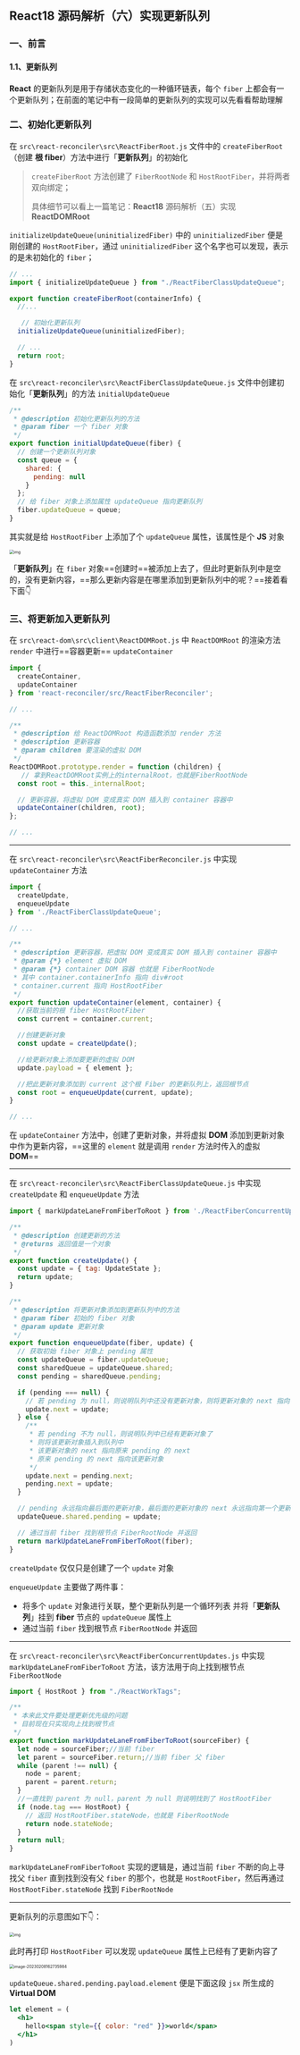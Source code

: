 ## **React18** 源码解析（六）实现更新队列

### 一、前言

#### 1.1、更新队列

**React** 的更新队列是用于存储状态变化的一种循环链表，每个 `fiber` 上都会有一个更新队列；在前面的笔记<!--React18 源码解析（四）理解 fiber-->中有一段简单的更新队列的实现可以先看看帮助理解

### 二、初始化更新队列

在 `src\react-reconciler\src\ReactFiberRoot.js` 文件中的 `createFiberRoot` （创建 **根 fiber**）方法中进行「**更新队列**」的初始化

> `createFiberRoot` 方法创建了 `FiberRootNode` 和 `HostRootFiber`，并将两者双向绑定；
>
> 具体细节可以看上一篇笔记：**React18** 源码解析（五）实现 **ReactDOMRoot**

`initializeUpdateQueue(uninitializedFiber)` 中的 `uninitializedFiber` 便是刚创建的 `HostRootFiber`，通过 `uninitializedFiber` 这个名字也可以发现，表示的是未初始化的 `fiber`；

```js
// ...
import { initializeUpdateQueue } from "./ReactFiberClassUpdateQueue";

export function createFiberRoot(containerInfo) {
  //...

   // 初始化更新队列
  initializeUpdateQueue(uninitializedFiber);

  // ...
  return root;
}

```

在 `src\react-reconciler\src\ReactFiberClassUpdateQueue.js` 文件中创建初始化「**更新队列**」的方法 `initialUpdateQueue`

```js
/**
 * @description 初始化更新队列的方法
 * @param fiber 一个 fiber 对象
 */
export function initialUpdateQueue(fiber) {
  // 创建一个更新队列对象
  const queue = {
    shared: {
      pending: null
    }
  };
  // 给 fiber 对象上添加属性 updateQueue 指向更新队列
  fiber.updateQueue = queue;
}
```

其实就是给 `HostRootFiber` 上添加了个 `updateQueue` 属性，该属性是个 **JS** 对象

<img src="https://raw.githubusercontent.com/wanglufei561/picture_repo/master/assets/initializeUpdateQueue_1664039386818.png" alt="img" style="zoom:50%;" />

「**更新队列**」在 `fiber` 对象==创建时==被添加上去了，但此时更新队列中是空的，没有更新内容，==那么更新内容是在哪里添加到更新队列中的呢？==接着看下面👇

### 三、将更新加入更新队列

在 `src\react-dom\src\client\ReactDOMRoot.js` 中 `ReactDOMRoot` 的渲染方法 `render` 中进行==容器更新== `updateContainer`<!--初渲染也是一种容器更新，因为刚开始的容器中是空的-->

```js
import {
  createContainer,
  updateContainer
} from 'react-reconciler/src/ReactFiberReconciler';

// ...

/**
 * @description 给 ReactDOMRoot 构造函数添加 render 方法
 * @description 更新容器
 * @param children 要渲染的虚拟 DOM
 */
ReactDOMRoot.prototype.render = function (children) {
   // 拿到ReactDOMRoot实例上的internalRoot，也就是FiberRootNode
  const root = this._internalRoot;

  // 更新容器，将虚拟 DOM 变成真实 DOM 插入到 container 容器中
  updateContainer(children, root);
};

// ...
```

------

在 `src\react-reconciler\src\ReactFiberReconciler.js` 中实现 `updateContainer` 方法

```js
import {
  createUpdate,
  enqueueUpdate
} from './ReactFiberClassUpdateQueue';

// ...

/**
 * @description 更新容器，把虚拟 DOM 变成真实 DOM 插入到 container 容器中
 * @param {*} element 虚拟 DOM
 * @param {*} container DOM 容器 也就是 FiberRootNode
 * 其中 container.containerInfo 指向 div#root
 * container.current 指向 HostRootFiber
 */
export function updateContainer(element, container) {
  //获取当前的根 fiber HostRootFiber
  const current = container.current;

  //创建更新对象
  const update = createUpdate();

  //给更新对象上添加要更新的虚拟 DOM
  update.payload = { element };

  //把此更新对象添加到 current 这个根 Fiber 的更新队列上，返回根节点
  const root = enqueueUpdate(current, update);
}

// ...
```

在 `updateContainer` 方法中，创建了更新对象，并将虚拟 **DOM** 添加到更新对象中作为更新内容，==这里的 `element` 就是调用 `render` 方法时传入的虚拟 **DOM**==<!--一般情况下，render 方法传入的虚拟 DOM 就是整个应用的虚拟 DOM 树-->

------

在 `src\react-reconciler\src\ReactFiberClassUpdateQueue.js` 中实现 `createUpdate` 和 `enqueueUpdate` 方法

```js
import { markUpdateLaneFromFiberToRoot } from './ReactFiberConcurrentUpdates';

/**
 * @description 创建更新的方法
 * @returns 返回值是一个对象
 */
export function createUpdate() {
  const update = { tag: UpdateState };
  return update;
}

/**
 * @description 将更新对象添加到更新队列中的方法
 * @param fiber 初始的 fiber 对象
 * @param update 更新对象
 */
export function enqueueUpdate(fiber, update) {
  // 获取初始 fiber 对象上 pending 属性
  const updateQueue = fiber.updateQueue;
  const sharedQueue = updateQueue.shared;
  const pending = sharedQueue.pending;

  if (pending === null) {
    // 若 pending 为 null，则说明队列中还没有更新对象，则将更新对象的 next 指向自己
    update.next = update;
  } else {
    /**
     * 若 pending 不为 null，则说明队列中已经有更新对象了
     * 则将该更新对象插入到队列中
     * 该更新对象的 next 指向原来 pending 的 next
     * 原来 pending 的 next 指向该更新对象
     */
    update.next = pending.next;
    pending.next = update;
  }

  // pending 永远指向最后面的更新对象，最后面的更新对象的 next 永远指向第一个更新对象
  updateQueue.shared.pending = update;

  // 通过当前 fiber 找到根节点 FiberRootNode 并返回
  return markUpdateLaneFromFiberToRoot(fiber);
}
```

`createUpdate` 仅仅只是创建了一个 `update` 对象

`enqueueUpdate` 主要做了两件事：

- 将多个 `update` 对象进行关联，整个更新队列是一个循环列表<!--关于循环列表的笔记在 04、理解 fiber 这篇笔记中有记录--> 并将「**更新队列**」挂到 **fiber** 节点的 `updateQueue` 属性上 <!--每个 fiber 节点上都有-->
- 通过当前 `fiber` 找到根节点 `FiberRootNode` 并返回

------

在 `src\react-reconciler\src\ReactFiberConcurrentUpdates.js` 中实现 `markUpdateLaneFromFiberToRoot` 方法，该方法用于向上找到根节点 `FiberRootNode`

```js
import { HostRoot } from "./ReactWorkTags";

/**
 * 本来此文件要处理更新优先级的问题
 * 目前现在只实现向上找到根节点
 */
export function markUpdateLaneFromFiberToRoot(sourceFiber) {
  let node = sourceFiber;//当前 fiber
  let parent = sourceFiber.return;//当前 fiber 父 fiber
  while (parent !== null) {
    node = parent;
    parent = parent.return;
  }
  //一直找到 parent 为 null，parent 为 null 则说明找到了 HostRootFiber
  if (node.tag === HostRoot) {
    // 返回 HostRootFiber.stateNode，也就是 FiberRootNode
    return node.stateNode;
  }
  return null;
}
```

`markUpdateLaneFromFiberToRoot` 实现的逻辑是，通过当前 `fiber` 不断的向上寻找父 `fiber` 直到找到没有父 `fiber` 的那个，也就是 `HostRootFiber`，然后再通过 `HostRootFiber.stateNode` 找到 `FiberRootNode`<!--对比着 fiber 树的示意图一看便知-->

------

更新队列的示意图如下👇：

<img src="https://raw.githubusercontent.com/wanglufei561/picture_repo/master/assets/queuepending_1644750048819.png" alt="img" style="zoom:50%;" />

此时再打印 `HostRootFiber` 可以发现 `updateQueue` 属性上已经有了更新内容了

<img src="https://raw.githubusercontent.com/wanglufei561/picture_repo/master/assets/image-20230208162735984.png" alt="image-20230208162735984" style="zoom:50%;" />

`updateQueue.shared.pending.payload.element` 便是下面这段 `jsx` 所生成的 **Virtual DOM**

```jsx
let element = (
  <h1>
    hello<span style={{ color: "red" }}>world</span>
  </h1>
)
```


